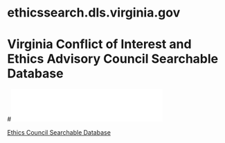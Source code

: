 # ethicssearch.dls.virginia.gov
# Virginia Conflict of Interest and Ethics Advisory Council Searchable Database  
#![Virginia Conflict of Interest and Ethics Advisory Council.](https://raw.githubusercontent.com/jalbertbowden/ethicssearch.dls.virginia.gov/master/public/img/virginia-conflict-of-interest-and-ethics-advisory-council-logotype.png?token=AAALKYA2KR46NAT7UTTNQYS6LYDWU "Virginia Conflict of Interest and Ethics Advisory Council")

[Ethics Council Searchable Database](http://ethicssearch.dls.virginia.gov/)  
